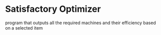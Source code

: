 # Satisfactory Optimizer
 program that outputs all the required machines and their efficiency based on a selected item
